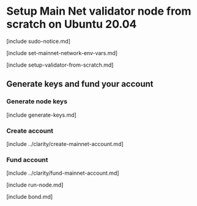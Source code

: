 # Setup Main Net validator node from scratch on Ubuntu 20.04

[include sudo-notice.md]

[include set-mainnet-network-env-vars.md]

[include setup-validator-from-scratch.md]

## Generate keys and fund your account 

### Generate node keys

[include generate-keys.md]

### Create account

[include ../clarity/create-mainnet-account.md]

### Fund account

[include ../clarity/fund-mainnet-account.md]

[include run-node.md]

[include bond.md]
